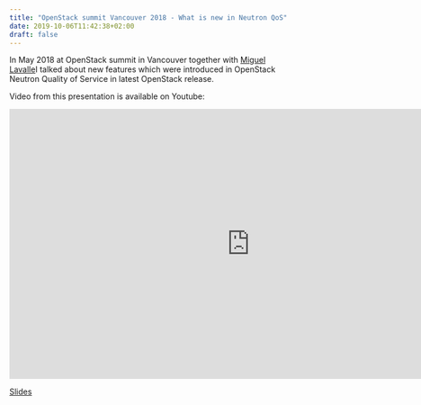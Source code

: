 ```yaml
---
title: "OpenStack summit Vancouver 2018 - What is new in Neutron QoS"
date: 2019-10-06T11:42:38+02:00
draft: false
---
```


In May 2018 at OpenStack summit in Vancouver together with [Miguel
Lavalle](http://www.miguellavalle.com/)I talked about new features which
were introduced in OpenStack Neutron Quality of Service in latest OpenStack
release.
<!--more-->

Video from this presentation is available on Youtube:
<p style="text-align:center">
    <iframe width="853" height="480" src="https://youtu.be/HVUVP8kiKxA" frameborder="0" allow="autoplay; encrypted-media" allowfullscreen></iframe>
</p>

[Slides](https://www.slideshare.net/SawomirKaposki/what-is-new-in-neutron-qos)
